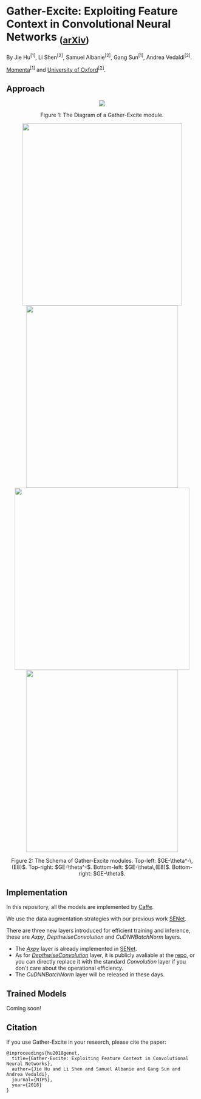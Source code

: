 # Gather-Excite: Exploiting Feature Context in Convolutional Neural Networks <sub>([arXiv](https://arxiv.org/pdf/1810.12348.pdf))</sub>
By Jie Hu<sup>[1]</sup>, Li Shen<sup>[2]</sup>, Samuel Albanie<sup>[2]</sup>, Gang Sun<sup>[1]</sup>, Andrea Vedaldi<sup>[2]</sup>.

[Momenta](https://momenta.ai/)<sup>[1]</sup> and [University of Oxford](http://www.robots.ox.ac.uk/~vgg/)<sup>[2]</sup>.

## Approach
<div align="center">
  <img src="https://github.com/hujie-frank/GENet/blob/master/figures/GE-module.jpg">
</div>
<p align="center">
  Figure 1: The Diagram of a Gather-Excite module.
</p>

<div align="center">
  <img src="https://github.com/hujie-frank/GENet/blob/master/figures/GEPF8.jpg"  width="420" height="480">
  <img src="https://github.com/hujie-frank/GENet/blob/master/figures/GEPF.jpg" width="400" height="480">
  <img src="https://github.com/hujie-frank/GENet/blob/master/figures/GEP8.jpg" width="460" height="480">
  <img src="https://github.com/hujie-frank/GENet/blob/master/figures/GEP.jpg"  width="400" height="480">
</div>
<p align="center">
  Figure 2: The Schema of Gather-Excite modules. Top-left: $GE-\theta^-\,(E8)$. Top-right: $GE-\theta^-$. Bottom-left: $GE-\theta\,(E8)$. Bottom-right: $GE-\theta$.
</p>

## Implementation
In this repository, all the models are implemented by [Caffe](https://github.com/BVLC/caffe).
 
We use the data augmentation strategies with our previous work [SENet](https://github.com/hujie-frank/SENet). 

There are three new layers introduced for efficient training and inference, these are *Axpy*, *DepthwiseConvolution* and *CuDNNBatchNorm* layers.  
+ The [*Axpy*](https://github.com/hujie-frank/SENet/blob/master/src/caffe/layers/) layer is already implemented in [SENet](https://github.com/hujie-frank/SENet).
+ As for [*DepthwiseConvolution*](https://github.com/yonghenglh6/DepthwiseConvolution/tree/master/caffe/src/caffe/layers) layer, it is publicly avaliable at the [repo](https://github.com/yonghenglh6/DepthwiseConvolution/), or you can directly replace it with the standard *Convolution* layer if you don't care about the operational efficiency.
+ The *CuDNNBatchNorm* layer will be released in these days.

## Trained Models
Coming soon!

## Citation

If you use Gather-Excite in your research, please cite the paper:
    
    @inproceedings{hu2018genet,
      title={Gather-Excite: Exploiting Feature Context in Convolutional Neural Networks},
      author={Jie Hu and Li Shen and Samuel Albanie and Gang Sun and Andrea Vedaldi},
      journal={NIPS},
      year={2018}
    }
